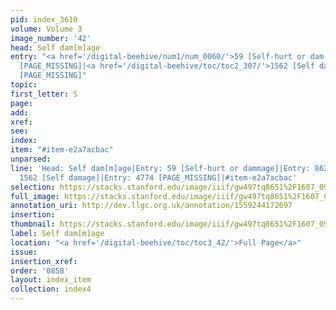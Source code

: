 ```yaml
---
pid: index_3610
volume: Volume 3
image_number: '42'
head: Self dam[m]age
entry: "<a href='/digital-beehive/num1/num_0060/'>59 [Self-hurt or dam[m]age]</a>|862
  [PAGE_MISSING]|<a href='/digital-beehive/toc/toc2_307/'>1562 [Self damage]</a>|4774
  [PAGE_MISSING]"
topic: 
first_letter: S
page: 
add: 
xref: 
see: 
index: 
item: "#item-e2a7acbac"
unparsed: 
line: 'Head: Self dam[m]age|Entry: 59 [Self-hurt or dammage]|Entry: 862 [PAGE_MISSING]|Entry:
  1562 [Self damage]|Entry: 4774 [PAGE_MISSING]|#item-e2a7acbac'
selection: https://stacks.stanford.edu/image/iiif/gw497tq8651%2F1607_0985/409,890,800,141/full/0/default.jpg
full_image: https://stacks.stanford.edu/image/iiif/gw497tq8651%2F1607_0985/full/full/0/default.jpg
annotation_uri: http://dev.llgc.org.uk/annotation/1559244172697
insertion: 
thumbnail: https://stacks.stanford.edu/image/iiif/gw497tq8651%2F1607_0985/409,890,800,141/150,/0/default.jpg
label: Self dam[m]age
location: "<a href='/digital-beehive/toc/toc3_42/'>Full Page</a>"
issue: 
insertion_xref: 
order: '0858'
layout: index_item
collection: index4
---
```

